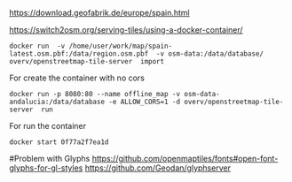 https://download.geofabrik.de/europe/spain.html

https://switch2osm.org/serving-tiles/using-a-docker-container/

```
docker run  -v /home/user/work/map/spain-latest.osm.pbf:/data/region.osm.pbf  -v osm-data:/data/database/  overv/openstreetmap-tile-server  import

```

For create the container with no cors

```
docker run -p 8080:80 --name offline_map -v osm-data-andalucia:/data/database -e ALLOW_CORS=1 -d overv/openstreetmap-tile-server  run
```

For run the container

```
docker start 0f77a2f7ea1d
```

#Problem with Glyphs
https://github.com/openmaptiles/fonts#open-font-glyphs-for-gl-styles
https://github.com/Geodan/glyphserver
